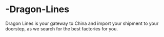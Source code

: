 # -Dragon-Lines
Dragon Lines is your gateway to China and import your shipment to your doorstep, as we search for the best factories for you.
